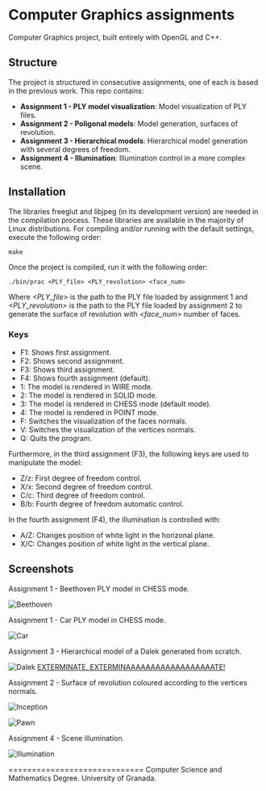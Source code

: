 Computer Graphics assignments
=============================

Computer Graphics project, built entirely with OpenGL and C++.

## Structure

The project is structured in consecutive assignments, one of each is based in the previous work.
This repo contains:

* **Assignment 1 - PLY model visualization**: Model visualization of PLY files.
* **Assignment 2 - Poligonal models**: Model generation, surfaces of revolution.
* **Assignment 3 - Hierarchical models**: Hierarchical model generation with several degrees of freedom.
* **Assignment 4 - Illumination**: Illumination control in a more complex scene.

## Installation

The libraries freeglut and libjpeg (in its development version) are needed in the compilation process. These libraries are available in the majority of Linux distributions. For compiling and/or running with the default settings, execute the following order:

    make

Once the project is compiled, run it with the following order:

    ./bin/prac <PLY_file> <PLY_revolution> <face_num>

Where *\<PLY_file\>* is the path to the PLY file loaded by assignment 1 and *\<PLY_revolution\>* is the path to the PLY file loaded by assignment 2 to generate the surface of revolution with *\<face_num\>* number of faces.

### Keys

* F1: Shows first assignment.
* F2: Shows second assignment.
* F3: Shows third assignment.
* F4: Shows fourth assignment (default).
* 1: The model is rendered in WIRE mode.
* 2: The model is rendered in SOLID mode.
* 3: The model is rendered in CHESS mode (default mode).
* 4: The model is rendered in POINT mode.
* F: Switches the visualization of the faces normals.
* V: Switches the visualization of the vertices normals.
* Q: Quits the program.

Furthermore, in the third assignment (F3), the following keys are used to manipulate the model:

* Z/z: First degree of freedom control.
* X/x: Second degree of freedom control.
* C/c: Third degree of freedom control.
* B/b: Fourth degree of freedom automatic control.

In the fourth assignment (F4), the illumination is controlled with:

* A/Z: Changes position of white light in the horizonal plane.
* X/C: Changes position of white light in the vertical plane.

## Screenshots

Assignment 1 - Beethoven PLY model in CHESS mode.

![Beethoven](https://cloud.githubusercontent.com/assets/3924815/5709707/60023f28-9a9c-11e4-866d-be10715fa5d6.png)

Assignment 1 - Car PLY model in CHESS mode.

![Car](https://cloud.githubusercontent.com/assets/3924815/5709708/6006d61e-9a9c-11e4-8630-ec637b8f5689.png)

Assignment 3 - Hierarchical model of a Dalek generated from scratch.

![Dalek](https://cloud.githubusercontent.com/assets/3924815/5709861/871ca930-9a9d-11e4-8c0f-6813928e04c7.png)
[EXTERMINATE, EXTERMINAAAAAAAAAAAAAAAAAATE!](http://en.wikipedia.org/wiki/Dalek)

Assignment 2 - Surface of revolution coloured according to the vertices normals.

![Inception](https://cloud.githubusercontent.com/assets/3924815/5709710/604d2998-9a9c-11e4-807d-593ed9681b98.png)

![Pawn](https://cloud.githubusercontent.com/assets/3924815/5709711/60508926-9a9c-11e4-87b2-bc552060f34b.png)

Assignment 4 - Scene illumination.

![Illumination](https://cloud.githubusercontent.com/assets/3924815/7338716/3d485070-ec55-11e4-922c-be6138162b95.png)


=============================
Computer Science and Mathematics Degree. University of Granada.
